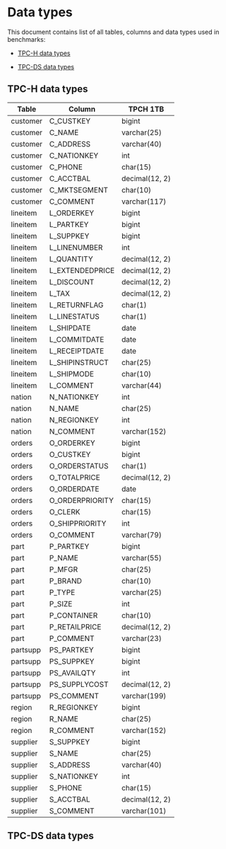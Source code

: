 # Data types

This document contains list of all tables, columns and data types used in benchmarks:

- [TPC-H data types](#tpc-h-data-types)

- [TPC-DS data types](#tpc-ds-data-types)



## TPC-H data types

| Table    | Column          | TPCH 1TB        |
| -------- | --------------- | --------------- |
| customer | C_CUSTKEY       | bigint          |
| customer | C_NAME          | varchar(25)     |
| customer | C_ADDRESS       | varchar(40)     |
| customer | C_NATIONKEY     | int             |
| customer | C_PHONE         | char(15)        |
| customer | C_ACCTBAL       | decimal(12, 2)  |
| customer | C_MKTSEGMENT    | char(10)        |
| customer | C_COMMENT       | varchar(117)    |
| lineitem | L_ORDERKEY      | bigint          |
| lineitem | L_PARTKEY       | bigint          |
| lineitem | L_SUPPKEY       | bigint          |
| lineitem | L_LINENUMBER    | int             |
| lineitem | L_QUANTITY      | decimal(12,  2) |
| lineitem | L_EXTENDEDPRICE | decimal(12, 2)  |
| lineitem | L_DISCOUNT      | decimal(12,  2) |
| lineitem | L_TAX           | decimal(12, 2)  |
| lineitem | L_RETURNFLAG    | char(1)         |
| lineitem | L_LINESTATUS    | char(1)         |
| lineitem | L_SHIPDATE      | date            |
| lineitem | L_COMMITDATE    | date            |
| lineitem | L_RECEIPTDATE   | date            |
| lineitem | L_SHIPINSTRUCT  | char(25)        |
| lineitem | L_SHIPMODE      | char(10)        |
| lineitem | L_COMMENT       | varchar(44)     |
| nation   | N_NATIONKEY     | int             |
| nation   | N_NAME          | char(25)        |
| nation   | N_REGIONKEY     | int             |
| nation   | N_COMMENT       | varchar(152)    |
| orders   | O_ORDERKEY      | bigint          |
| orders   | O_CUSTKEY       | bigint          |
| orders   | O_ORDERSTATUS   | char(1)         |
| orders   | O_TOTALPRICE    | decimal(12, 2)  |
| orders   | O_ORDERDATE     | date            |
| orders   | O_ORDERPRIORITY | char(15)        |
| orders   | O_CLERK         | char(15)        |
| orders   | O_SHIPPRIORITY  | int             |
| orders   | O_COMMENT       | varchar(79)     |
| part     | P_PARTKEY       | bigint          |
| part     | P_NAME          | varchar(55)     |
| part     | P_MFGR          | char(25)        |
| part     | P_BRAND         | char(10)        |
| part     | P_TYPE          | varchar(25)     |
| part     | P_SIZE          | int             |
| part     | P_CONTAINER     | char(10)        |
| part     | P_RETAILPRICE   | decimal(12,  2) |
| part     | P_COMMENT       | varchar(23)     |
| partsupp | PS_PARTKEY      | bigint          |
| partsupp | PS_SUPPKEY      | bigint          |
| partsupp | PS_AVAILQTY     | int             |
| partsupp | PS_SUPPLYCOST   | decimal(12, 2)  |
| partsupp | PS_COMMENT      | varchar(199)    |
| region   | R_REGIONKEY     | bigint          |
| region   | R_NAME          | char(25)        |
| region   | R_COMMENT       | varchar(152)    |
| supplier | S_SUPPKEY       | bigint          |
| supplier | S_NAME          | char(25)        |
| supplier | S_ADDRESS       | varchar(40)     |
| supplier | S_NATIONKEY     | int             |
| supplier | S_PHONE         | char(15)        |
| supplier | S_ACCTBAL       | decimal(12, 2)  |
| supplier | S_COMMENT       | varchar(101)    |



## TPC-DS data types

